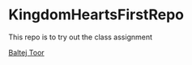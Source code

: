 # KingdomHeartsFirstRepo
This repo is to try out the class assignment

[Baltej Toor](https://github.com/EICPCohort5/KingdomHeartsFirstRepo/blob/main/baltej-toor.md)
